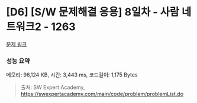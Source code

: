 # [D6] [S/W 문제해결 응용] 8일차 - 사람 네트워크2 - 1263 

[문제 링크](https://swexpertacademy.com/main/code/problem/problemDetail.do?contestProbId=AV18P2B6Iu8CFAZN) 

### 성능 요약

메모리: 96,124 KB, 시간: 3,443 ms, 코드길이: 1,175 Bytes



> 출처: SW Expert Academy, https://swexpertacademy.com/main/code/problem/problemList.do
